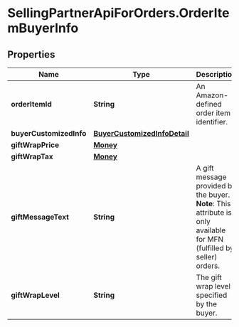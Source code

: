 # SellingPartnerApiForOrders.OrderItemBuyerInfo

## Properties

Name | Type | Description | Notes
------------ | ------------- | ------------- | -------------
**orderItemId** | **String** | An Amazon-defined order item identifier. | 
**buyerCustomizedInfo** | [**BuyerCustomizedInfoDetail**](BuyerCustomizedInfoDetail.md) |  | [optional] 
**giftWrapPrice** | [**Money**](Money.md) |  | [optional] 
**giftWrapTax** | [**Money**](Money.md) |  | [optional] 
**giftMessageText** | **String** | A gift message provided by the buyer.  **Note**: This attribute is only available for MFN (fulfilled by seller) orders. | [optional] 
**giftWrapLevel** | **String** | The gift wrap level specified by the buyer. | [optional] 


